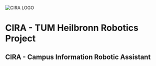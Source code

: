 ![CIRA LOGO](https://github.com/mohanadkandil/CIRA/assets/18647990/c75479ed-6988-4ca0-92bf-31482768ece9)

# CIRA - TUM Heilbronn Robotics Project
<h2>CIRA - Campus Information Robotic Assistant</h2>
